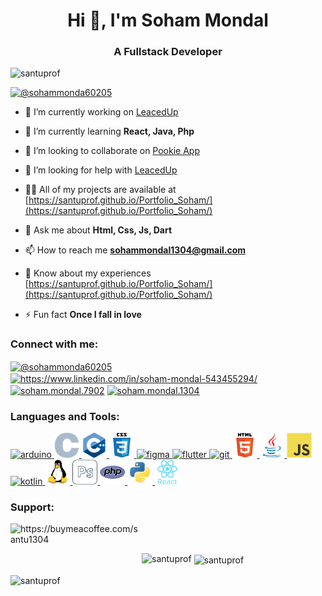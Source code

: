 
<h1 align="center">Hi 👋, I'm Soham Mondal</h1>
<h3 align="center">A Fullstack Developer</h3>

<p align="left"> <img src="https://komarev.com/ghpvc/?username=santuprof&label=Profile%20views&color=0e75b6&style=flat" alt="santuprof" /> </p>

<p align="left"> <a href="https://twitter.com/@sohammonda60205" target="blank"><img src="https://img.shields.io/twitter/follow/@sohammonda60205?logo=twitter&style=for-the-badge" alt="@sohammonda60205" /></a> </p>

- 🔭 I’m currently working on [LeacedUp](https://github.com/SantuProf/basic_structure)

- 🌱 I’m currently learning **React, Java, Php**

- 👯 I’m looking to collaborate on [Pookie App](https://github.com/SantuProf/chat_app)

- 🤝 I’m looking for help with [LeacedUp](https://github.com/SantuProf/basic_structure)

- 👨‍💻 All of my projects are available at [https://santuprof.github.io/Portfolio_Soham/](https://santuprof.github.io/Portfolio_Soham/)

- 💬 Ask me about **Html, Css, Js, Dart**

- 📫 How to reach me **sohammondal1304@gmail.com**

- 📄 Know about my experiences [https://santuprof.github.io/Portfolio_Soham/](https://santuprof.github.io/Portfolio_Soham/)

- ⚡ Fun fact **Once I fall in love**

<h3 align="left">Connect with me:</h3>
<p align="left">
<a href="https://twitter.com/@sohammonda60205" target="blank"><img align="center" src="https://raw.githubusercontent.com/rahuldkjain/github-profile-readme-generator/master/src/images/icons/Social/twitter.svg" alt="@sohammonda60205" height="30" width="40" /></a>
<a href="https://linkedin.com/in/https://www.linkedin.com/in/soham-mondal-543455294/" target="blank"><img align="center" src="https://raw.githubusercontent.com/rahuldkjain/github-profile-readme-generator/master/src/images/icons/Social/linked-in-alt.svg" alt="https://www.linkedin.com/in/soham-mondal-543455294/" height="30" width="40" /></a>
<a href="https://fb.com/soham.mondal.7902" target="blank"><img align="center" src="https://raw.githubusercontent.com/rahuldkjain/github-profile-readme-generator/master/src/images/icons/Social/facebook.svg" alt="soham.mondal.7902" height="30" width="40" /></a>
<a href="https://instagram.com/soham.mondal.1304" target="blank"><img align="center" src="https://raw.githubusercontent.com/rahuldkjain/github-profile-readme-generator/master/src/images/icons/Social/instagram.svg" alt="soham.mondal.1304" height="30" width="40" /></a>
</p>

<h3 align="left">Languages and Tools:</h3>
<p align="left"> <a href="https://www.arduino.cc/" target="_blank" rel="noreferrer"> <img src="https://cdn.worldvectorlogo.com/logos/arduino-1.svg" alt="arduino" width="40" height="40"/> </a> <a href="https://www.cprogramming.com/" target="_blank" rel="noreferrer"> <img src="https://raw.githubusercontent.com/devicons/devicon/master/icons/c/c-original.svg" alt="c" width="40" height="40"/> </a> <a href="https://www.w3schools.com/cpp/" target="_blank" rel="noreferrer"> <img src="https://raw.githubusercontent.com/devicons/devicon/master/icons/cplusplus/cplusplus-original.svg" alt="cplusplus" width="40" height="40"/> </a> <a href="https://www.w3schools.com/css/" target="_blank" rel="noreferrer"> <img src="https://raw.githubusercontent.com/devicons/devicon/master/icons/css3/css3-original-wordmark.svg" alt="css3" width="40" height="40"/> </a> <a href="https://www.figma.com/" target="_blank" rel="noreferrer"> <img src="https://www.vectorlogo.zone/logos/figma/figma-icon.svg" alt="figma" width="40" height="40"/> </a> <a href="https://flutter.dev" target="_blank" rel="noreferrer"> <img src="https://www.vectorlogo.zone/logos/flutterio/flutterio-icon.svg" alt="flutter" width="40" height="40"/> </a> <a href="https://git-scm.com/" target="_blank" rel="noreferrer"> <img src="https://www.vectorlogo.zone/logos/git-scm/git-scm-icon.svg" alt="git" width="40" height="40"/> </a> <a href="https://www.w3.org/html/" target="_blank" rel="noreferrer"> <img src="https://raw.githubusercontent.com/devicons/devicon/master/icons/html5/html5-original-wordmark.svg" alt="html5" width="40" height="40"/> </a> <a href="https://www.java.com" target="_blank" rel="noreferrer"> <img src="https://raw.githubusercontent.com/devicons/devicon/master/icons/java/java-original.svg" alt="java" width="40" height="40"/> </a> <a href="https://developer.mozilla.org/en-US/docs/Web/JavaScript" target="_blank" rel="noreferrer"> <img src="https://raw.githubusercontent.com/devicons/devicon/master/icons/javascript/javascript-original.svg" alt="javascript" width="40" height="40"/> </a> <a href="https://kotlinlang.org" target="_blank" rel="noreferrer"> <img src="https://www.vectorlogo.zone/logos/kotlinlang/kotlinlang-icon.svg" alt="kotlin" width="40" height="40"/> </a> <a href="https://www.linux.org/" target="_blank" rel="noreferrer"> <img src="https://raw.githubusercontent.com/devicons/devicon/master/icons/linux/linux-original.svg" alt="linux" width="40" height="40"/> </a> <a href="https://www.photoshop.com/en" target="_blank" rel="noreferrer"> <img src="https://raw.githubusercontent.com/devicons/devicon/master/icons/photoshop/photoshop-line.svg" alt="photoshop" width="40" height="40"/> </a> <a href="https://www.php.net" target="_blank" rel="noreferrer"> <img src="https://raw.githubusercontent.com/devicons/devicon/master/icons/php/php-original.svg" alt="php" width="40" height="40"/> </a> <a href="https://www.python.org" target="_blank" rel="noreferrer"> <img src="https://raw.githubusercontent.com/devicons/devicon/master/icons/python/python-original.svg" alt="python" width="40" height="40"/> </a> <a href="https://reactjs.org/" target="_blank" rel="noreferrer"> <img src="https://raw.githubusercontent.com/devicons/devicon/master/icons/react/react-original-wordmark.svg" alt="react" width="40" height="40"/> </a> </p>

<h3 align="left">Support:</h3>
<p><a href="https://www.buymeacoffee.com/https://buymeacoffee.com/santu1304"> <img align="left" src="https://cdn.buymeacoffee.com/buttons/v2/default-yellow.png" height="50" width="210" alt="https://buymeacoffee.com/santu1304" /></a></p><br><br>

<p><img align="left" src="https://github-readme-stats.vercel.app/api/top-langs?username=santuprof&show_icons=true&locale=en&layout=compact" alt="santuprof" /></p>

<p>&nbsp;<img align="center" src="https://github-readme-stats.vercel.app/api?username=santuprof&show_icons=true&locale=en" alt="santuprof" /></p>

<p><img align="center" src="https://github-readme-streak-stats.herokuapp.com/?user=santuprof&" alt="santuprof" /></p>
